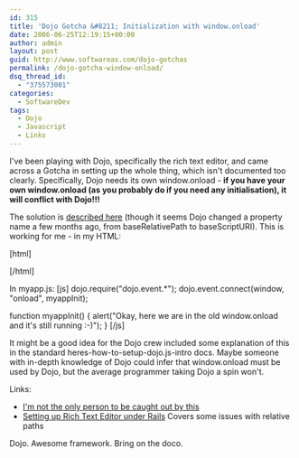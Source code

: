 ```yaml
---
id: 315
title: 'Dojo Gotcha &#8211; Initialization with window.onload'
date: 2006-06-25T12:19:15+00:00
author: admin
layout: post
guid: http://www.softwareas.com/dojo-gotchas
permalink: /dojo-gotcha-window-onload/
dsq_thread_id:
  - "375573001"
categories:
  - SoftwareDev
tags:
  - Dojo
  - Javascript
  - Links
---
```

I've been playing with Dojo, specifically the rich text editor, and came across a Gotcha in setting up the whole thing, which isn't documented too clearly. Specifically, Dojo needs its own window.onload - <b>if you have your own window.onload (as you probably do if you need any initialisation), it will conflict with Dojo!!!</b>

The solution is <a href="http://an9.org/ddq/">described here</a> (though it seems Dojo changed a property name a few months ago, from baseRelativePath to baseScriptURI). This is working for me - in my HTML:

[html]
<head>
	<title>My App</title>
	<script type='text/javascript'>
			var djConfig = {
	    	baseScriptURI: "/ddq/js/dojo/",
	      isDebug: true
	    };
    </script>
	 <script type="text/javascript" src="/javascripts/dojo.js"></script>
	 <script type="text/javascript" src="/javascripts/myapp.js"></script>
</head>
[/html]

In myapp.js:
[js]
dojo.require("dojo.event.*");
dojo.event.connect(window, "onload", myappInit);

function myappInit() {
    alert("Okay, here we are in the old window.onload and it's still running :-)");
}
[/js]

It might be a good idea for the Dojo crew included some explanation of this in the standard heres-how-to-setup-dojo.js-intro docs. Maybe someone with in-depth knowledge of Dojo could infer that window.onload must be used by Dojo, but the average programmer taking Dojo a spin won't.

Links:

* <a href="http://dojotoolkit.org/pipermail/dojo-checkins/2006-May/006632.html">I'm not the only person to be caught out by this</a>
* <a href="http://blog.innerewut.de/articles/2006/05/22/dojo-and-rails-or-better-dojo-and-the-base-relative-path">Setting up Rich Text Editor under Rails</a> Covers some issues with relative paths

Dojo. Awesome framework. Bring on the doco.